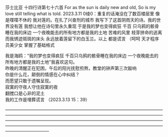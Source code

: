     
   莎士比亚 十四行诗第七十六首
   For as the sun is daily new and old,
   So is my love still telling what is told. 2023.3.11
   0绫0：重复的话淹没在了数百楼层里 像是喋喋不休的 我对莲的。在扎了兴奋剂的城市 我写下了这首阴雨天的诗。我的世界没有莲 我想让他在诗句里永久重现 于是我的梦也变得疯狂 千百 
   只乌鸦的骸骨睡在我的床边 一个夜晚能去的所有地方都是我的土地 苦难的风里 枝芽拼命的逃离 而我锈迹斑斑的床头 永远放着莲留下的白玉兰。以上 都是谎言
   （呵呵 天才程序员美少女 掌握了基础格式
   
   我是海鸥：“我的梦也变得疯狂 千百只乌鸦的骸骨睡在我的床边 一个夜晚能去的所有地方都是我的土地”我喜欢这句。  
   昨晚的清醒正在犯困，午后的阳光抚慰煎熬，教堂的钟声第三次敲响  
   你是什么花，颠倒的情感在心中纠结？  
   而愿望只敢于遗嘱呈现。  
   寂寞的守夜人守住寂寞的夜   
   翻搅口是心非的泥土  
   我的工作是埋葬谎言      （2023.3.13 15：39）  
     
   ——————————————————————————————————————————————————————————————————————————————————————————————————————————————————————————————————————————————————————————    
   
